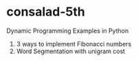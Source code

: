 # consalad-5th
Dynamic Programming Examples in Python
1. 3 ways to implement Fibonacci numbers
2. Word Segmentation with unigram cost
